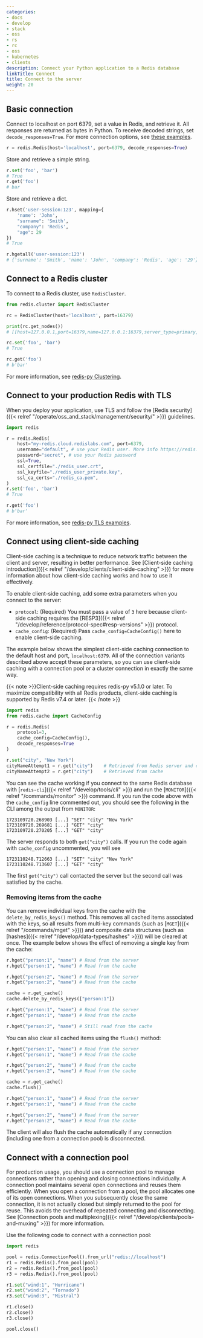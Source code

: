 ```yaml
---
categories:
- docs
- develop
- stack
- oss
- rs
- rc
- oss
- kubernetes
- clients
description: Connect your Python application to a Redis database
linkTitle: Connect
title: Connect to the server
weight: 20
---
```


## Basic connection

Connect to localhost on port 6379, set a value in Redis, and retrieve it. All responses are returned as bytes in Python. To receive decoded strings, set `decode_responses=True`. For more connection options, see [these examples](https://redis.readthedocs.io/en/stable/examples.html).

```python
r = redis.Redis(host='localhost', port=6379, decode_responses=True)
```

Store and retrieve a simple string.

```python
r.set('foo', 'bar')
# True
r.get('foo')
# bar
```

Store and retrieve a dict.

```python
r.hset('user-session:123', mapping={
    'name': 'John',
    "surname": 'Smith',
    "company": 'Redis',
    "age": 29
})
# True

r.hgetall('user-session:123')
# {'surname': 'Smith', 'name': 'John', 'company': 'Redis', 'age': '29'}
```

## Connect to a Redis cluster

To connect to a Redis cluster, use `RedisCluster`.

```python
from redis.cluster import RedisCluster

rc = RedisCluster(host='localhost', port=16379)

print(rc.get_nodes())
# [[host=127.0.0.1,port=16379,name=127.0.0.1:16379,server_type=primary,redis_connection=Redis<ConnectionPool<Connection<host=127.0.0.1,port=16379,db=0>>>], ...

rc.set('foo', 'bar')
# True

rc.get('foo')
# b'bar'
```
For more information, see [redis-py Clustering](https://redis-py.readthedocs.io/en/stable/clustering.html).

## Connect to your production Redis with TLS

When you deploy your application, use TLS and follow the [Redis security]({{< relref "/operate/oss_and_stack/management/security/" >}}) guidelines.

```python
import redis

r = redis.Redis(
    host="my-redis.cloud.redislabs.com", port=6379,
    username="default", # use your Redis user. More info https://redis.io/docs/latest/operate/oss_and_stack/management/security/acl/
    password="secret", # use your Redis password
    ssl=True,
    ssl_certfile="./redis_user.crt",
    ssl_keyfile="./redis_user_private.key",
    ssl_ca_certs="./redis_ca.pem",
)
r.set('foo', 'bar')
# True

r.get('foo')
# b'bar'
```
For more information, see [redis-py TLS examples](https://redis-py.readthedocs.io/en/stable/examples/ssl_connection_examples.html).

## Connect using client-side caching

Client-side caching is a technique to reduce network traffic between
the client and server, resulting in better performance. See
[Client-side caching introduction]({{< relref "/develop/clients/client-side-caching" >}})
for more information about how client-side caching works and how to use it effectively.

To enable client-side caching, add some extra parameters when you connect
to the server:

-   `protocol`: (Required) You must pass a value of `3` here because
    client-side caching requires the [RESP3]({{< relref "/develop/reference/protocol-spec#resp-versions" >}})
    protocol.
-   `cache_config`: (Required) Pass `cache_config=CacheConfig()` here to enable client-side caching.

The example below shows the simplest client-side caching connection to the default host and port,
`localhost:6379`.
All of the connection variants described above accept these parameters, so you can
use client-side caching with a connection pool or a cluster connection in exactly the same way.

{{< note >}}Client-side caching requires redis-py v5.1.0 or later.
To maximize compatibility with all Redis products, client-side caching
is supported by Redis v7.4 or later.
{{< /note >}}

```python
import redis
from redis.cache import CacheConfig

r = redis.Redis(
    protocol=3,
    cache_config=CacheConfig(),
    decode_responses=True
)

r.set("city", "New York")
cityNameAttempt1 = r.get("city")    # Retrieved from Redis server and cached
cityNameAttempt2 = r.get("city")    # Retrieved from cache
```

You can see the cache working if you connect to the same Redis database
with [`redis-cli`]({{< relref "/develop/tools/cli" >}}) and run the
[`MONITOR`]({{< relref "/commands/monitor" >}}) command. If you run the
code above with the `cache_config` line commented out, you should see
the following in the CLI among the output from `MONITOR`:

```
1723109720.268903 [...] "SET" "city" "New York"
1723109720.269681 [...] "GET" "city"
1723109720.270205 [...] "GET" "city"
```

The server responds to both `get("city")` calls.
If you run the code again with `cache_config` uncommented, you will see

```
1723110248.712663 [...] "SET" "city" "New York"
1723110248.713607 [...] "GET" "city"
```

The first `get("city")` call contacted the server but the second
call was satisfied by the cache.

### Removing items from the cache

You can remove individual keys from the cache with the
`delete_by_redis_keys()` method. This removes all cached items associated
with the keys, so all results from multi-key commands (such as
[`MGET`]({{< relref "/commands/mget" >}})) and composite data structures
(such as [hashes]({{< relref "/develop/data-types/hashes" >}})) will be
cleared at once. The example below shows the effect of removing a single
key from the cache:

```python
r.hget("person:1", "name") # Read from the server
r.hget("person:1", "name") # Read from the cache

r.hget("person:2", "name") # Read from the server
r.hget("person:2", "name") # Read from the cache

cache = r.get_cache()
cache.delete_by_redis_keys(["person:1"])

r.hget("person:1", "name") # Read from the server
r.hget("person:1", "name") # Read from the cache

r.hget("person:2", "name") # Still read from the cache
```

You can also clear all cached items using the `flush()`
method:

```python
r.hget("person:1", "name") # Read from the server
r.hget("person:1", "name") # Read from the cache

r.hget("person:2", "name") # Read from the cache
r.hget("person:2", "name") # Read from the cache

cache = r.get_cache()
cache.flush()

r.hget("person:1", "name") # Read from the server
r.hget("person:1", "name") # Read from the cache

r.hget("person:2", "name") # Read from the server
r.hget("person:2", "name") # Read from the cache
```

The client will also flush the cache automatically
if any connection (including one from a connection pool)
is disconnected.

## Connect with a connection pool

For production usage, you should use a connection pool to manage
connections rather than opening and closing connections individually.
A connection pool maintains several open connections and reuses them
efficiently. When you open a connection from a pool, the pool allocates
one of its open connections. When you subsequently close the same connection,
it is not actually closed but simply returned to the pool for reuse.
This avoids the overhead of repeated connecting and disconnecting.
See
[Connection pools and multiplexing]({{< relref "/develop/clients/pools-and-muxing" >}})
for more information.

Use the following code to connect with a connection pool:

```python
import redis

pool = redis.ConnectionPool().from_url("redis://localhost")
r1 = redis.Redis().from_pool(pool)
r2 = redis.Redis().from_pool(pool)
r3 = redis.Redis().from_pool(pool)

r1.set("wind:1", "Hurricane")
r2.set("wind:2", "Tornado")
r3.set("wind:3", "Mistral")

r1.close()
r2.close()
r3.close()

pool.close()
```
